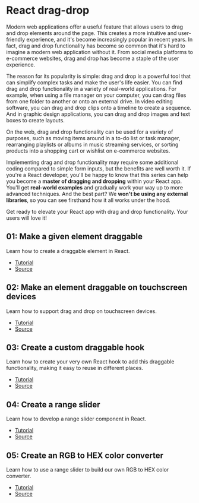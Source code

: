 # React drag-drop

Modern web applications offer a useful feature that allows users to drag and drop elements around the page. This creates a more intuitive and user-friendly experience, and it's become increasingly popular in recent years. In fact, drag and drop functionality has become so common that it's hard to imagine a modern web application without it. From social media platforms to e-commerce websites, drag and drop has become a staple of the user experience.

The reason for its popularity is simple: drag and drop is a powerful tool that can simplify complex tasks and make the user's life easier. You can find drag and drop functionality in a variety of real-world applications. For example, when using a file manager on your computer, you can drag files from one folder to another or onto an external drive. In video editing software, you can drag and drop clips onto a timeline to create a sequence. And in graphic design applications, you can drag and drop images and text boxes to create layouts.

On the web, drag and drop functionality can be used for a variety of purposes, such as moving items around in a to-do list or task manager, rearranging playlists or albums in music streaming services, or sorting products into a shopping cart or wishlist on e-commerce websites.

Implementing drag and drop functionality may require some additional coding compared to simple form inputs, but the benefits are well worth it. If you're a React developer, you'll be happy to know that this series can help you become a **master of dragging and dropping** within your React app. You'll get **real-world examples** and gradually work your way up to more advanced techniques. And the best part? We **won't be using any external libraries**, so you can see firsthand how it all works under the hood.

Get ready to elevate your React app with drag and drop functionality. Your users will love it!

## 01: Make a given element draggable

Learn how to create a draggable element in React.

-   [Tutorial](https://phuoc.ng/collection/react-drag-drop/make-a-given-element-draggable/)
-   [Source](/01-make-a-given-element-draggable)

## 02: Make an element draggable on touchscreen devices

Learn how to support drag and drop on touchscreen devices.

-   [Tutorial](https://phuoc.ng/collection/react-drag-drop/make-an-element-draggable-on-touchscreen-devices/)
-   [Source](/02-make-an-element-draggable-on-touchscreen-devices)

## 03: Create a custom draggable hook

Learn how to create your very own React hook to add this draggable functionality, making it easy to reuse in different places.

-   [Tutorial](https://phuoc.ng/collection/react-drag-drop/create-a-custom-draggable-hook/)
-   [Source](/03-create-a-custom-draggable-hook)

## 04: Create a range slider

Learn how to develop a range slider component in React.

-   [Tutorial](https://phuoc.ng/collection/react-drag-drop/create-a-range-slider/)
-   [Source](/04-create-a-range-slider)

## 05: Create an RGB to HEX color converter

Learn how to use a range slider to build our own RGB to HEX color converter.

-   [Tutorial](https://phuoc.ng/collection/react-drag-drop/create-an-rgb-to-hex-color-converter/)
-   [Source](/05-create-an-rgb-to-hex-color-converter)
